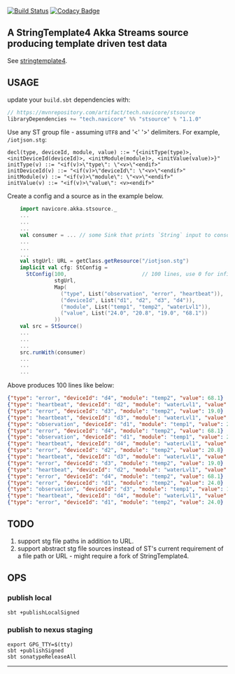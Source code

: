 [![Build Status](https://travis-ci.org/navicore/stsource.svg?branch=master)](https://travis-ci.org/navicore/stsource)
[![Codacy Badge](https://api.codacy.com/project/badge/Grade/958b74b9d6d1441d8314d2468383dda7)](https://app.codacy.com/app/navicore/stsource?utm_source=github.com&utm_medium=referral&utm_content=navicore/stsource&utm_campaign=Badge_Grade_Settings)

A StringTemplate4 Akka Streams source producing template driven test data
------

See [stringtemplate4].

## USAGE

update your `build.sbt` dependencies with:

```scala
// https://mvnrepository.com/artifact/tech.navicore/stsource
libraryDependencies += "tech.navicore" %% "stsource" % "1.1.0"
```

Use any ST group file - assuming `UTF8` and '<' '>' delimiters.  For example, `/iotjson.stg`:
```
decl(type, deviceId, module, value) ::= "{<initType(type)>, <initDeviceId(deviceId)>, <initModule(module)>, <initValue(value)>}"
initType(v) ::= "<if(v)>\"type\": \"<v>\"<endif>"
initDeviceId(v) ::= "<if(v)>\"deviceId\": \"<v>\"<endif>"
initModule(v) ::= "<if(v)>\"module\": \"<v>\"<endif>"
initValue(v) ::= "<if(v)>\"value\": <v><endif>"
```

Create a config and a source as in the example below.

```scala
    import navicore.akka.stsource._
    ...
    ...
    ...
    val consumer = ... // some Sink that prints `String` input to console
    ...
    ...
    ...
    val stgUrl: URL = getClass.getResource("/iotjson.stg")
    implicit val cfg: StConfig =
      StConfig(100,                        // 100 lines, use 0 for infinite
               stgUrl,
               Map(
                 ("type", List("observation", "error", "heartbeat")),
                 ("deviceId", List("d1", "d2", "d3", "d4")),
                 ("module", List("temp1", "temp2", "waterLvl1")),
                 ("value", List("24.0", "20.8", "19.0", "68.1"))
               ))
    val src = StSource()
    ...
    ...
    ...
    src.runWith(consumer)
    ...
    ...
    ...
```

Above produces 100 lines like below:

```json
{"type": "error", "deviceId": "d4", "module": "temp2", "value": 68.1}
{"type": "heartbeat", "deviceId": "d2", "module": "waterLvl1", "value": 20.8}
{"type": "error", "deviceId": "d3", "module": "temp2", "value": 19.0}
{"type": "heartbeat", "deviceId": "d3", "module": "waterLvl1", "value": 19.0}
{"type": "observation", "deviceId": "d1", "module": "temp1", "value": 24.0}
{"type": "error", "deviceId": "d4", "module": "temp2", "value": 68.1}
{"type": "observation", "deviceId": "d1", "module": "temp1", "value": 24.0}
{"type": "heartbeat", "deviceId": "d4", "module": "waterLvl1", "value": 68.1}
{"type": "error", "deviceId": "d2", "module": "temp2", "value": 20.8}
{"type": "heartbeat", "deviceId": "d3", "module": "waterLvl1", "value": 19.0}
{"type": "error", "deviceId": "d3", "module": "temp2", "value": 19.0}
{"type": "heartbeat", "deviceId": "d2", "module": "waterLvl1", "value": 20.8}
{"type": "error", "deviceId": "d4", "module": "temp2", "value": 68.1}
{"type": "error", "deviceId": "d1", "module": "temp2", "value": 24.0}
{"type": "observation", "deviceId": "d3", "module": "temp1", "value": 19.0}
{"type": "heartbeat", "deviceId": "d4", "module": "waterLvl1", "value": 68.1}
{"type": "error", "deviceId": "d1", "module": "temp2", "value": 24.0}
```

## TODO

1. support stg file paths in addition to URL.
2. support abstract stg file sources instead of ST's current requirement of a file path or URL - might require a fork of StringTemplate4.

## OPS

### publish local

```console
sbt +publishLocalSigned
```

### publish to nexus staging

```console
export GPG_TTY=$(tty)
sbt +publishSigned
sbt sonatypeReleaseAll
```

---

[stringtemplate4]:https://github.com/antlr/stringtemplate4
